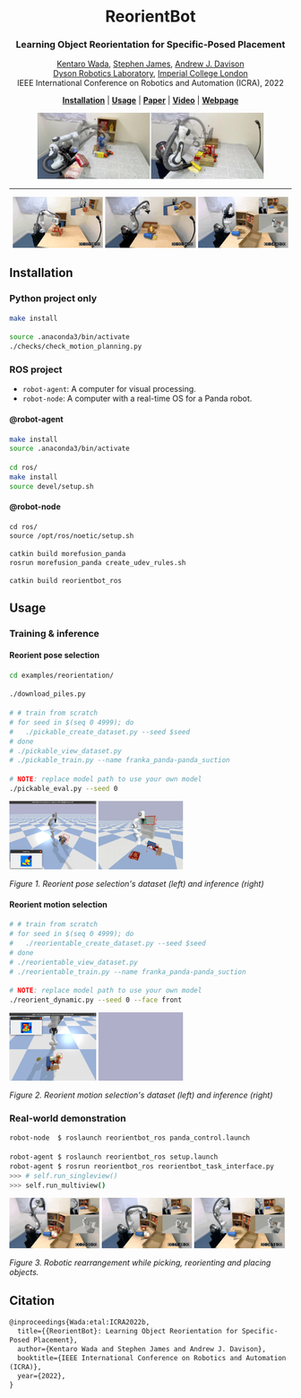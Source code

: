 <h1 align="center">ReorientBot</h1>
<h3 align="center">Learning Object Reorientation for Specific-Posed Placement</h3>

<p align="center">
  <a href="https://wkentaro.com">Kentaro Wada</a>,
  <a href="https://stepjam.github.io">Stephen James</a>,
  <a href="https://www.doc.ic.ac.uk/~ajd/">Andrew J. Davison</a>
  <br/>
  <a href="https://www.imperial.ac.uk/dyson-robotics-lab/">Dyson Robotics Laboratory</a>,
  <a href="https://www.imperial.ac.uk/">Imperial College London</a>
  <br/>
  IEEE International Conference on Robotics and Automation (ICRA), 2022
</p>

<p align="center">
  <a href="#installation"><b>Installation</b></a> |
  <a href="#usage"><b>Usage</b></a> |
  <a href="https://arxiv.org/abs/2202.11092"><b>Paper</b></a> |
  <a href="https://youtu.be/ahWN84sWWJU"><b>Video</b></a> |
  <a href="https://reorientbot.wkentaro.com"><b>Webpage</b></a>
</p>

<div align="center">
  <img src="docs/assets/img/teaser_horizontal.jpg" width="80%">
</div>

---

<div align="center">
  <img src="docs/assets/img/shelf_storing.gif" width="32%">
  <img src="docs/assets/img/box_packing.gif" width="32%">
  <img src="docs/assets/img/multiview.gif" width="32%">
</div>

## Installation

### Python project only

```bash
make install

source .anaconda3/bin/activate
./checks/check_motion_planning.py
```

### ROS project

- `robot-agent`: A computer for visual processing.
- `robot-node`: A computer with a real-time OS for a Panda robot.

#### @robot-agent

```bash
make install
source .anaconda3/bin/activate

cd ros/
make install
source devel/setup.sh
```

#### @robot-node

```
cd ros/
source /opt/ros/noetic/setup.sh

catkin build morefusion_panda
rosrun morefusion_panda create_udev_rules.sh

catkin build reorientbot_ros
```

## Usage

### Training & inference

#### Reorient pose selection

```bash
cd examples/reorientation/

./download_piles.py

# # train from scratch
# for seed in $(seq 0 4999); do
#   ./pickable_create_dataset.py --seed $seed
# done
# ./pickable_view_dataset.py
# ./pickable_train.py --name franka_panda-panda_suction

# NOTE: replace model path to use your own model
./pickable_eval.py --seed 0
```

<div>
  <img src="docs/assets/img/pickable_view_dataset.jpg" width="30.8%"/>
  <img src="docs/assets/img/pickable_eval.gif" width="30%"/>
  <p><i>Figure 1. Reorient pose selection's dataset (left) and inference (right)</i></p>
</div>

#### Reorient motion selection

```bash
# # train from scratch
# for seed in $(seq 0 4999); do
#   ./reorientable_create_dataset.py --seed $seed
# done
# ./reorientable_view_dataset.py
# ./reorientable_train.py --name franka_panda-panda_suction

# NOTE: replace model path to use your own model
./reorient_dynamic.py --seed 0 --face front
```

<div>
  <img src="docs/assets/img/reorientable_view_dataset.jpg" width="30.7%"/>
  <img src="docs/assets/img/reorient_dynamic.gif" width="30%"/>
  <p><i>Figure 2. Reorient motion selection's dataset (left) and inference (right)</i></p>
</div>

### Real-world demonstration

```bash
robot-node  $ roslaunch reorientbot_ros panda_control.launch

robot-agent $ roslaunch reorientbot_ros setup.launch
robot-agent $ rosrun reorientbot_ros reorientbot_task_interface.py
>>> # self.run_singleview()
>>> self.run_multiview()
```

<div>
  <img src="docs/assets/img/multiview_01.gif" width="32%"/>
  <img src="docs/assets/img/multiview_02.gif" width="32%"/>
  <img src="docs/assets/img/multiview_03.gif" width="32%"/>
  <p><i>Figure 3. Robotic rearrangement while picking, reorienting and placing objects.</i></p>
</div>

## Citation

```
@inproceedings{Wada:etal:ICRA2022b,
  title={{ReorientBot}: Learning Object Reorientation for Specific-Posed Placement},
  author={Kentaro Wada and Stephen James and Andrew J. Davison},
  booktitle={IEEE International Conference on Robotics and Automation (ICRA)},
  year={2022},
}
```
